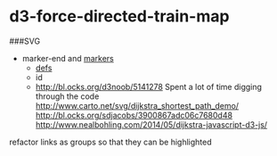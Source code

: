 # d3-force-directed-train-map


###SVG
- marker-end and [markers](https://developer.mozilla.org/en-US/docs/Web/SVG/Element/marker)
  - [defs](https://developer.mozilla.org/en-US/docs/Web/SVG/Element/defs)
  - id
  - http://bl.ocks.org/d3noob/5141278
Spent a lot of time digging through the code http://www.carto.net/svg/dijkstra_shortest_path_demo/
http://bl.ocks.org/sdjacobs/3900867adc06c7680d48
http://www.nealbohling.com/2014/05/dijkstra-javascript-d3-js/

refactor links as groups so that they can be highlighted

